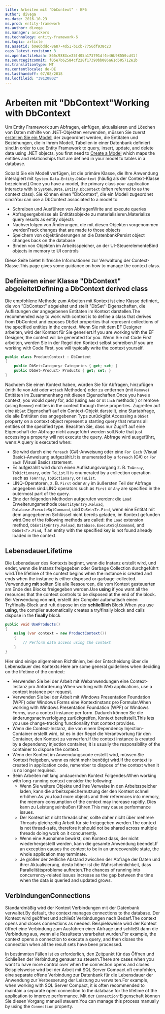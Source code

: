 ```yaml
---
title: Arbeiten mit "DbContext" - EF6
author: divega
ms.date: 2016-10-23
ms.prod: entity-framework
ms.author: divega
ms.manager: avickers
ms.technology: entity-framework-6
ms.topic: article
ms.assetid: b0e6bddc-8a87-4d51-b1cb-7756df938c23
caps.latest.revision: 3
ms.openlocfilehash: 865c9883ce25f405a173791df4e46b98550cd41f
ms.sourcegitcommit: f05e7b62584cf228f17390bb086a61d505712e1b
ms.translationtype: MT
ms.contentlocale: de-DE
ms.lasthandoff: 07/08/2018
ms.locfileid: "39120802"
---
```

# <a name="working-with-dbcontext"></a><span data-ttu-id="61543-102">Arbeiten mit "DbContext"</span><span class="sxs-lookup"><span data-stu-id="61543-102">Working with DbContext</span></span>

<span data-ttu-id="61543-103">Um Entity Framework zum Abfragen, einfügen, aktualisieren und Löschen von Daten mithilfe von .NET-Objekten verwenden, müssen Sie zuerst [erstellen Sie ein Modell](~/ef6/modeling/index.md) der zugeordnet werden, die Entitäten und Beziehungen, die in Ihrem Modell, Tabellen in einer Datenbank definiert sind.</span><span class="sxs-lookup"><span data-stu-id="61543-103">In order to use Entity Framework to query, insert, update, and delete data using .NET objects, you first need to [Create a Model](~/ef6/modeling/index.md) which maps the entities and relationships that are defined in your model to tables in a database.</span></span>

<span data-ttu-id="61543-104">Sobald Sie ein Modell verfügen, ist die primäre Klasse, die Ihre Anwendung interagiert mit `System.Data.Entity.DbContext` (häufig als der Context-Klasse bezeichnet).</span><span class="sxs-lookup"><span data-stu-id="61543-104">Once you have a model, the primary class your application interacts with is `System.Data.Entity.DbContext` (often referred to as the context class).</span></span> <span data-ttu-id="61543-105">Sie können einen "DbContext", die ein Modell zugeordnet sind:</span><span class="sxs-lookup"><span data-stu-id="61543-105">You can use a DbContext associated to a model to:</span></span>
- <span data-ttu-id="61543-106">Schreiben und Ausführen von Abfragen</span><span class="sxs-lookup"><span data-stu-id="61543-106">Write and execute queries</span></span>   
- <span data-ttu-id="61543-107">Abfrageergebnisse als Entitätsobjekte zu materialisieren.</span><span class="sxs-lookup"><span data-stu-id="61543-107">Materialize query results as entity objects</span></span>
- <span data-ttu-id="61543-108">Nachverfolgen von Änderungen, die mit diesen Objekten vorgenommen werden</span><span class="sxs-lookup"><span data-stu-id="61543-108">Track changes that are made to those objects</span></span>
- <span data-ttu-id="61543-109">Speichern von objektänderungen an die Datenbank</span><span class="sxs-lookup"><span data-stu-id="61543-109">Persist object changes back on the database</span></span>
- <span data-ttu-id="61543-110">Binden von Objekten im Arbeitsspeicher, an der UI-Steuerelemente</span><span class="sxs-lookup"><span data-stu-id="61543-110">Bind objects in memory to UI controls</span></span>

<span data-ttu-id="61543-111">Diese Seite bietet hilfreiche Informationen zur Verwaltung der Context-Klasse.</span><span class="sxs-lookup"><span data-stu-id="61543-111">This page gives some guidance on how to manage the context class.</span></span>  

## <a name="defining-a-dbcontext-derived-class"></a><span data-ttu-id="61543-112">Definieren einer Klasse "DbContext" abgeleitet</span><span class="sxs-lookup"><span data-stu-id="61543-112">Defining a DbContext derived class</span></span>  

<span data-ttu-id="61543-113">Die empfohlene Methode zum Arbeiten mit Kontext ist eine Klasse definiert, die von "DbContext" abgeleitet und stellt "DbSet"-Eigenschaften, die Auflistungen der angegebenen Entitäten im Kontext darstellen.</span><span class="sxs-lookup"><span data-stu-id="61543-113">The recommended way to work with context is to define a class that derives from DbContext and exposes DbSet properties that represent collections of the specified entities in the context.</span></span> <span data-ttu-id="61543-114">Wenn Sie mit dem EF Designer arbeiten, wird der Kontext für Sie generiert.</span><span class="sxs-lookup"><span data-stu-id="61543-114">If you are working with the EF Designer, the context will be generated for you.</span></span> <span data-ttu-id="61543-115">Wenn Sie mit Code First arbeiten, werden Sie in der Regel den Kontext selbst schreiben.</span><span class="sxs-lookup"><span data-stu-id="61543-115">If you are working with Code First, you will typically write the context yourself.</span></span>  

``` csharp
public class ProductContext : DbContext
{
    public DbSet<Category> Categories { get; set; }
    public DbSet<Product> Products { get; set; }
}
```  

<span data-ttu-id="61543-116">Nachdem Sie einen Kontext haben, würden Sie für Abfragen, hinzufügen (mithilfe von `Add` oder `Attach` Methoden) oder zu entfernen (mit `Remove`) Entitäten im Zusammenhang mit diesen Eigenschaften.</span><span class="sxs-lookup"><span data-stu-id="61543-116">Once you have a context, you would query for, add (using `Add` or `Attach` methods ) or remove (using `Remove`) entities in the context through these properties.</span></span> <span data-ttu-id="61543-117">Zugreifen auf eine `DbSet` Eigenschaft auf ein Context-Objekt darstellt, eine Startabfrage, die alle Entitäten des angegebenen Typs zurückgibt.</span><span class="sxs-lookup"><span data-stu-id="61543-117">Accessing a `DbSet` property on a context object represent a starting query that returns all entities of the specified type.</span></span> <span data-ttu-id="61543-118">Beachten Sie, dass nur Zugriff auf eine Eigenschaft der Abfrage nicht ausgeführt werden soll.</span><span class="sxs-lookup"><span data-stu-id="61543-118">Note that just accessing a property will not execute the query.</span></span> <span data-ttu-id="61543-119">Abfrage wird ausgeführt, wenn:</span><span class="sxs-lookup"><span data-stu-id="61543-119">A query is executed when:</span></span>  

- <span data-ttu-id="61543-120">Sie wird durch eine `foreach` (C#)-Anweisung oder eine `For Each` (Visual Basic)-Anweisung aufgezählt.</span><span class="sxs-lookup"><span data-stu-id="61543-120">It is enumerated by a `foreach` (C#) or `For Each` (Visual Basic) statement.</span></span>  
- <span data-ttu-id="61543-121">Es aufgezählt wird durch einen Auflistungsvorgang z. B. `ToArray`, `ToDictionary`, oder `ToList`.</span><span class="sxs-lookup"><span data-stu-id="61543-121">It is enumerated by a collection operation such as `ToArray`, `ToDictionary`, or `ToList`.</span></span>  
- <span data-ttu-id="61543-122">LINQ-Operatoren, z. B. `First` oder `Any` im äußersten Teil der Abfrage angegeben sind.</span><span class="sxs-lookup"><span data-stu-id="61543-122">LINQ operators such as `First` or `Any` are specified in the outermost part of the query.</span></span>  
- <span data-ttu-id="61543-123">Eine der folgenden Methoden aufgerufen werden: die `Load` Erweiterungsmethode `DbEntityEntry.Reload`, `Database.ExecuteSqlCommand`, und `DbSet<T>.Find`, wenn eine Entität mit dem angegebenen Schlüssel nicht bereits geladen, im Kontext gefunden wird.</span><span class="sxs-lookup"><span data-stu-id="61543-123">One of the following methods are called: the `Load` extension method, `DbEntityEntry.Reload`,  `Database.ExecuteSqlCommand`, and `DbSet<T>.Find`, if an entity with the specified key is not found already loaded in the context.</span></span>  

## <a name="lifetime"></a><span data-ttu-id="61543-124">Lebensdauer</span><span class="sxs-lookup"><span data-stu-id="61543-124">Lifetime</span></span>  

<span data-ttu-id="61543-125">Die Lebensdauer des Kontexts beginnt, wenn die Instanz erstellt wird, und endet, wenn die Instanz freigegeben oder Garbage Collection durchgeführt wird.</span><span class="sxs-lookup"><span data-stu-id="61543-125">The lifetime of the context begins when the instance is created and ends when the instance is either disposed or garbage-collected.</span></span> <span data-ttu-id="61543-126">Verwendung **mit** sollten Sie alle Ressourcen, die vom Kontext gesteuerten am Ende des Blocks freigegeben werden.</span><span class="sxs-lookup"><span data-stu-id="61543-126">Use **using** if you want all the resources that the context controls to be disposed at the end of the block.</span></span> <span data-ttu-id="61543-127">Bei Verwendung von **mit**, erstellt der Compiler automatisch einen Try/finally-Block und ruft dispose im der **schließlich** Block.</span><span class="sxs-lookup"><span data-stu-id="61543-127">When you use **using**, the compiler automatically creates a try/finally block and calls dispose in the **finally** block.</span></span>  

``` csharp
public void UseProducts()
{
    using (var context = new ProductContext())
    {     
        // Perform data access using the context
    }
}
```  

<span data-ttu-id="61543-128">Hier sind einige allgemeinen Richtlinien, bei der Entscheidung über die Lebensdauer des Kontexts:</span><span class="sxs-lookup"><span data-stu-id="61543-128">Here are some general guidelines when deciding on the lifetime of the context:</span></span>  

- <span data-ttu-id="61543-129">Verwenden Sie bei der Arbeit mit Webanwendungen eine Context-Instanz pro Anforderung.</span><span class="sxs-lookup"><span data-stu-id="61543-129">When working with Web applications, use a context instance per request.</span></span>  
- <span data-ttu-id="61543-130">Verwenden Sie bei der Arbeit mit Windows Presentation Foundation (WPF) oder Windows Forms eine Kontextinstanz pro Formular.</span><span class="sxs-lookup"><span data-stu-id="61543-130">When working with Windows Presentation Foundation (WPF) or Windows Forms, use a context instance per form.</span></span> <span data-ttu-id="61543-131">Dadurch können Sie die änderungsnachverfolgung zurückgreifen, Kontext bereitstellt.</span><span class="sxs-lookup"><span data-stu-id="61543-131">This lets you use change-tracking functionality that context provides.</span></span>  
- <span data-ttu-id="61543-132">Wenn die Context-Instanz, die von einem Dependency Injection-Container erstellt wird, ist es in der Regel die Verantwortung für den Container, den Kontext zu verwerfen.</span><span class="sxs-lookup"><span data-stu-id="61543-132">If the context instance is created by a dependency injection container, it is usually the responsibility of the container to dispose the context.</span></span>
- <span data-ttu-id="61543-133">Wenn der Kontext im Anwendungscode erstellt wird, müssen Sie Kontext freigeben, wenn es nicht mehr benötigt wird.</span><span class="sxs-lookup"><span data-stu-id="61543-133">If the context is created in application code, remember to dispose of the context when it is no longer required.</span></span>  
- <span data-ttu-id="61543-134">Beim Arbeiten mit lang andauernden Kontext Folgendes:</span><span class="sxs-lookup"><span data-stu-id="61543-134">When working with long-running context consider the following:</span></span>  
    - <span data-ttu-id="61543-135">Wenn Sie weitere Objekte und ihre Verweise in den Arbeitsspeicher laden, kann die arbeitsspeichernutzung der den Kontext schnell erhöhen.</span><span class="sxs-lookup"><span data-stu-id="61543-135">As you load more objects and their references into memory, the memory consumption of the context may increase rapidly.</span></span> <span data-ttu-id="61543-136">Dies kann zu Leistungseinbußen führen.</span><span class="sxs-lookup"><span data-stu-id="61543-136">This may cause performance issues.</span></span>  
    - <span data-ttu-id="61543-137">Der Kontext ist nicht threadsicher, sollte daher nicht über mehrere Threads gleichzeitig Arbeit für sie freigegeben werden.</span><span class="sxs-lookup"><span data-stu-id="61543-137">The context is not thread-safe, therefore it should not be shared across multiple threads doing work on it concurrently.</span></span>
    - <span data-ttu-id="61543-138">Wenn eine Ausnahme bewirkt, den Kontext dass, der nicht wiederhergestellt werden, kann die gesamte Anwendung beendet.</span><span class="sxs-lookup"><span data-stu-id="61543-138">If an exception causes the context to be in an unrecoverable state, the whole application may terminate.</span></span>  
    - <span data-ttu-id="61543-139">Je größer der zeitliche Abstand zwischen der Abfrage der Daten und ihrer Aktualisierung, desto höher ist die Wahrscheinlichkeit, dass Parallelitätsprobleme auftreten.</span><span class="sxs-lookup"><span data-stu-id="61543-139">The chances of running into concurrency-related issues increase as the gap between the time when the data is queried and updated grows.</span></span>  

## <a name="connections"></a><span data-ttu-id="61543-140">Verbindungen</span><span class="sxs-lookup"><span data-stu-id="61543-140">Connections</span></span>  

<span data-ttu-id="61543-141">Standardmäßig wird der Kontext Verbindungen mit der Datenbank verwaltet.</span><span class="sxs-lookup"><span data-stu-id="61543-141">By default, the context manages connections to the database.</span></span> <span data-ttu-id="61543-142">Der Kontext wird geöffnet und schließt Verbindungen nach Bedarf.</span><span class="sxs-lookup"><span data-stu-id="61543-142">The context opens and closes connections as needed.</span></span> <span data-ttu-id="61543-143">Beispielsweise wird der Kontext öffnet eine Verbindung zum Ausführen einer Abfrage und schließt dann die Verbindung aus, wenn alle Resultsets verarbeitet wurden.</span><span class="sxs-lookup"><span data-stu-id="61543-143">For example, the context opens a connection to execute a query, and then closes the connection when all the result sets have been processed.</span></span>  

<span data-ttu-id="61543-144">In bestimmten Fällen ist es erforderlich, den Zeitpunkt für das Öffnen und Schließen der Verbindung genauer zu steuern.</span><span class="sxs-lookup"><span data-stu-id="61543-144">There are cases when you want to have more control over when the connection opens and closes.</span></span> <span data-ttu-id="61543-145">Beispielsweise wird bei der Arbeit mit SQL Server Compact oft empfohlen, eine separate offene Verbindung zur Datenbank für die Lebensdauer der Anwendung zur Verbesserung der Leistung zu verwalten.</span><span class="sxs-lookup"><span data-stu-id="61543-145">For example, when working with SQL Server Compact, it is often recommended to maintain a separate open connection to the database for the lifetime of the application to improve performance.</span></span> <span data-ttu-id="61543-146">Mit der `Connection`-Eigenschaft können Sie diesen Vorgang manuell steuern.</span><span class="sxs-lookup"><span data-stu-id="61543-146">You can manage this process manually by using the `Connection` property.</span></span>  
